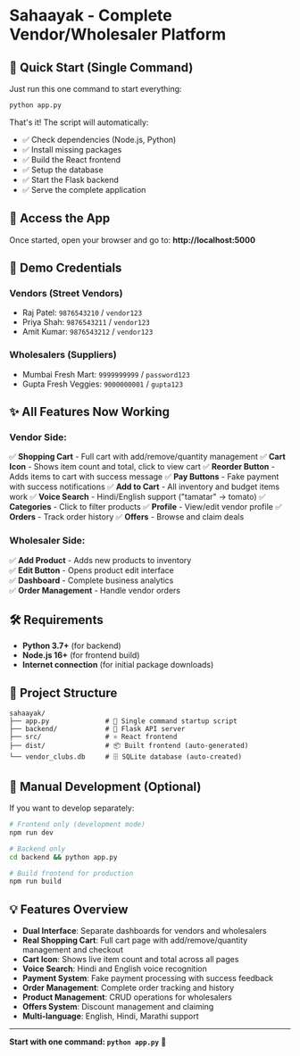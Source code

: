 # Sahaayak - Complete Vendor/Wholesaler Platform

## 🚀 Quick Start (Single Command)

Just run this one command to start everything:

```bash
python app.py
```

That's it! The script will automatically:
- ✅ Check dependencies (Node.js, Python)
- ✅ Install missing packages
- ✅ Build the React frontend
- ✅ Setup the database
- ✅ Start the Flask backend
- ✅ Serve the complete application

## 📱 Access the App

Once started, open your browser and go to:
**http://localhost:5000**

## 🔐 Demo Credentials

### Vendors (Street Vendors)
- Raj Patel: `9876543210` / `vendor123`
- Priya Shah: `9876543211` / `vendor123` 
- Amit Kumar: `9876543212` / `vendor123`

### Wholesalers (Suppliers)
- Mumbai Fresh Mart: `9999999999` / `password123`
- Gupta Fresh Veggies: `9000000001` / `gupta123`

## ✨ All Features Now Working

### Vendor Side:
✅ **Shopping Cart** - Full cart with add/remove/quantity management
✅ **Cart Icon** - Shows item count and total, click to view cart
✅ **Reorder Button** - Adds items to cart with success message
✅ **Pay Buttons** - Fake payment with success notifications
✅ **Add to Cart** - All inventory and budget items work
✅ **Voice Search** - Hindi/English support ("tamatar" → tomato)
✅ **Categories** - Click to filter products
✅ **Profile** - View/edit vendor profile
✅ **Orders** - Track order history
✅ **Offers** - Browse and claim deals  

### Wholesaler Side:
✅ **Add Product** - Adds new products to inventory  
✅ **Edit Button** - Opens product edit interface  
✅ **Dashboard** - Complete business analytics  
✅ **Order Management** - Handle vendor orders  

## 🛠️ Requirements

- **Python 3.7+** (for backend)
- **Node.js 16+** (for frontend build)
- **Internet connection** (for initial package downloads)

## 📁 Project Structure

```
sahaayak/
├── app.py              # 🚀 Single command startup script
├── backend/            # 🐍 Flask API server
├── src/                # ⚛️ React frontend
├── dist/               # 📦 Built frontend (auto-generated)
└── vendor_clubs.db     # 🗄️ SQLite database (auto-created)
```

## 🔧 Manual Development (Optional)

If you want to develop separately:

```bash
# Frontend only (development mode)
npm run dev

# Backend only 
cd backend && python app.py

# Build frontend for production
npm run build
```

## 💡 Features Overview

- **Dual Interface**: Separate dashboards for vendors and wholesalers
- **Real Shopping Cart**: Full cart page with add/remove/quantity management and checkout
- **Cart Icon**: Shows live item count and total across all pages
- **Voice Search**: Hindi and English voice recognition
- **Payment System**: Fake payment processing with success feedback
- **Order Management**: Complete order tracking and history
- **Product Management**: CRUD operations for wholesalers
- **Offers System**: Discount management and claiming
- **Multi-language**: English, Hindi, Marathi support

---

**Start with one command: `python app.py`** 🎉
